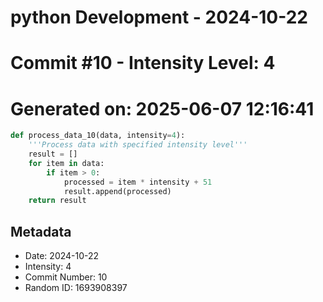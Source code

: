 ﻿# python Development - 2024-10-22
# Commit #10 - Intensity Level: 4
# Generated on: 2025-06-07 12:16:41
```python
def process_data_10(data, intensity=4):
    '''Process data with specified intensity level'''
    result = []
    for item in data:
        if item > 0:
            processed = item * intensity + 51
            result.append(processed)
    return result
```
## Metadata
- Date: 2024-10-22
- Intensity: 4
- Commit Number: 10
- Random ID: 1693908397
